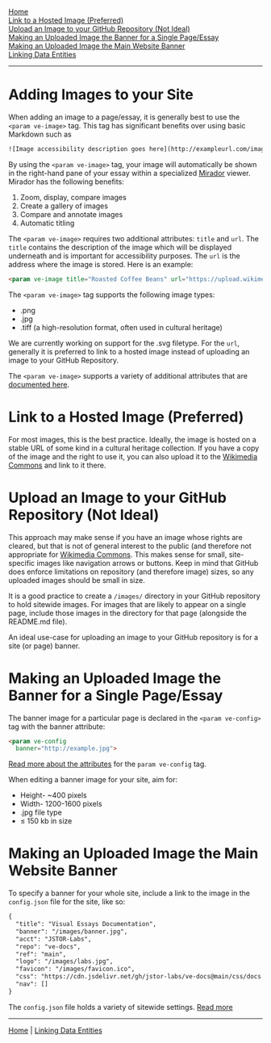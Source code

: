 [<i class="fas fa-arrow-circle-left"></i> Home](/docs) <br />
[Link to a Hosted Image (Preferred)](#link-to-hosted-image) <br />
[Upload an Image to your GitHub Repository (Not Ideal)](#upload-an-image) <br />
[Making an Uploaded Image the Banner for a Single Page/Essay](#single-page-banner) <br />
[Making an Uploaded Image the Main Website Banner](#website-banner) <br />
[Linking Data Entities <i class="fas fa-arrow-circle-right"></i>](/docs/linking-data)
___

# Adding Images to your Site

When adding an image to a page/essay, it is generally best to use the `<param ve-image>` tag. This tag has significant benefits over using basic Markdown such as 
```html
![Image accessibility description goes here](http://exampleurl.com/image.png)
```

By using the `<param ve-image>` tag, your image will automatically be shown in the right-hand pane of your essay within a specialized [Mirador](https://projectmirador.org/) viewer. Mirador has the following benefits:

1. Zoom, display, compare images
2. Create a gallery of images
3. Compare and annotate images
4. Automatic titling

The `<param ve-image>` requires two additional attributes: `title` and `url`. The `title` contains the description of the image which will be displayed underneath and is important for accessibility purposes. The `url` is the address where the image is stored. Here is an example:

```html
<param ve-image title="Roasted Coffee Beans" url="https://upload.wikimedia.org/wikipedia/commons/c/c5/Roasted_coffee_beans.jpg">
```

The `<param ve-image>` tag supports the following image types:

* .png
* .jpg
* .tiff (a high-resolution format, often used in cultural heritage)

We are currently working on support for the .svg filetype. For the `url`, generally it is preferred to link to a hosted image instead of uploading an image to your GitHub Repository.

The `<param ve-image>` supports a variety of additional attributes that are [documented here](/docs/visual-essay-tags/ve-image/).

# Link to a Hosted Image (Preferred)
<param id="link-to-hosted-image">

For most images, this is the best practice. Ideally, the image is hosted on a stable URL of some kind in a cultural heritage collection. If you have a copy of the image and the right to use it, you can also upload it to the [Wikimedia Commons](https://commons.wikimedia.org/wiki/Category:Images) and link to it there.

# Upload an Image to your GitHub Repository (Not Ideal)
<param id="upload-an-image">

This approach may make sense if you have an image whose rights are cleared, but that is not of general interest to the public (and therefore not appropriate for [Wikimedia Commons](https://commons.wikimedia.org/wiki/Category:Images). This makes sense for small, site-specific images like navigation arrows or buttons. Keep in mind that GitHub does enforce limitations on repository (and therefore image) sizes, so any uploaded images should be small in size. 

It is a good practice to create a `/images/` directory in your GitHub repository to hold sitewide images. For images that are likely to appear on a single page, include those images in the directory for that page (alongside the README.md file). 

An ideal use-case for uploading an image to your GitHub repository is for a site (or page) banner.

# Making an Uploaded Image the Banner for a Single Page/Essay
<param id="single-page-banner">

The banner image for a particular page is declared in the `<param ve-config>` tag with the banner attribute:
```html
<param ve-config
  banner="http://example.jpg">
```

[Read more about the attributes](/docs/visual-essay-tags/ve-config/) for the `param ve-config` tag.

When editing a banner image for your site, aim for:

* Height- ~400 pixels
* Width- 1200-1600 pixels
* .jpg file type
* ≤ 150 kb in size

# Making an Uploaded Image the Main Website Banner
<param id="website-banner">

To specify a banner for your whole site, include a link to the image in the `config.json` file for the site, like so:

```html
{
  "title": "Visual Essays Documentation",
  "banner": "/images/banner.jpg",
  "acct": "JSTOR-Labs",
  "repo": "ve-docs",
  "ref": "main",
  "logo": "/images/labs.jpg",
  "favicon": "/images/favicon.ico",
  "css": "https://cdn.jsdelivr.net/gh/jstor-labs/ve-docs@main/css/docs.css",
  "nav": []
}
```

The `config.json` file holds a variety of sitewide settings. [Read more <i class="fas fa-arrow-circle-right"></i>](/docs/config-file-description/)
___
[<i class="fas fa-arrow-circle-left"></i> Home](/docs) | [Linking Data Entities <i class="fas fa-arrow-circle-right"></i>](/docs/linking-data)

